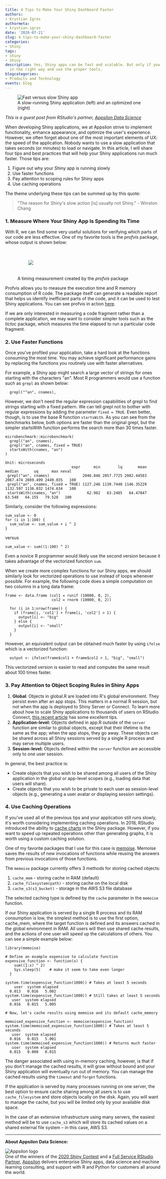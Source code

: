 ```yaml
---
title: 4 Tips to Make Your Shiny Dashboard Faster
authors: 
- Krystian Igras
authormeta:
- krystian-igras
date: '2020-07-21'
slug: 4-tips-to-make-your-shiny-dashboard-faster
categories:
- Shiny
tags:
- shiny
- Shiny
description: Yes, Shiny apps can be fast and scalable. But only if you build them
  in the right way and use the proper tools.
blogcategories:
- Products and Technology
events: blog
---
```



<figure>
<img src="./shiny-comparisons.gif" alt="Fast versus slow Shiny app" />  
<figcaption>A slow-running Shiny application (left) and an optimized one (right)</figcaption>
</figure>

*This is a guest post from RStudio's partner, <a href="https://appsilon.com/" target="_blank" rel="noopener noreferrer">Appsilon Data Science</a>*

When developing Shiny applications, we at Appsilon strive to implement functionality, enhance appearance, and optimize the user's experience. However, we often forget about one of the most important elements of UX: the speed of the application. Nobody wants to use a slow application that takes seconds (or minutes) to load or navigate. In this article, I will share four tips and best practices that will help your Shiny applications run much faster. Those tips are: 

1. Figure out why your Shiny app is running slowly
2. Use faster functions
3. Pay attention to scoping rules for Shiny apps
4. Use caching operations

The theme underlying these tips can be summed up by this quote:

<blockquote><p>
    "The reason for Shiny's slow action [is] usually not Shiny." - Winston Chang
</p></blockquote>

### 1. Measure Where Your Shiny App Is Spending Its Time

With R, we can find some very useful solutions for verifying which parts of our code are less effective. One of my favorite tools is the _profvis_ package, whose output is shown below:

<figure>
<img align="center" style="padding: 35px;" src="profvis.jpg">
<br />
A timing measurement created by the <em>profvis</em> package
</figure>


Profvis allows you to measure the execution time and R memory consumption of R code. The package itself can generate a readable report that helps us identify inefficient parts of the code, and it can be used to test Shiny applications. You can see profvis in action <a href="https://rstudio.com/resources/shiny-dev-con/profiling/" target="_blank" rel="noopener noreferrer">here</a>.

If we are only interested in measuring a code fragment rather than a complete application, we may want to consider simpler tools such as the _tictoc_ package, which measures the time elapsed to run a particular code fragment. 

### 2. Use Faster Functions

Once you've profiled your application, take a hard look at the functions consuming the most time. You may achieve significant performance gains by replacing the functions you routinely use with faster alternatives.

For example, a Shiny app might search a large vector of strings for ones starting with the characters "an". Most R programmers would use a function such as `grepl` as shown below:

```
  grepl("^an", cnames),
```

However, we don't need the regular expression capabilities of grepl to find strings starting with a fixed pattern. We can tell grepl not to bother with regular expressions by adding the parameter `fixed = TRUE`. Even better, though, is to use the base R function `startsWith`. As you can see from the benchmarks below, both options are faster than the original grepl, but the simpler startsWith function performs the search more than 30 times faster.

```
microbenchmark::microbenchmark(
  grepl("an", cnames),
  grepl("an", cnames, fixed = TRUE)
  startsWith(cnames, "an")
)

Unit: microseconds
                              expr      min        lq       mean   median       uq      max neval
 grepl("an", cnames)               2046.846 2057.7725 2082.44583 2067.474 2089.499 2449.035   100
 grepl("an", cnames, fixed = TRUE) 1127.246 1130.7440 1146.35229 1132.597 1136.032 1474.634   100
 startsWith(cnames, "an")            62.982   63.2485   64.47847   63.548   64.155   79.528   100
```

Similarly, consider the following expressions:

```
sum_value <- 0
for (i in 1:100) {
  sum_value <- sum_value + i ^ 2
}
```
versus

```
sum_value <- sum((1:100) ^ 2)
```

Even a novice R programmer would likely use the second version because it takes advantage of the vectorized function `sum`. 

When we create more complex functions for our Shiny apps, we should similarly look for vectorized operations to use instead of loops whenever possible. For example, the following code does a simple computation on two columns in a long data frame:

```
frame <- data.frame (col1 = runif (10000, 0, 2),
                     col2 = rnorm (10000, 0, 2))

  for (i in 1:nrow(frame)) {
    if (frame[i, 'col1'] + frame[i, 'col2'] > 1) {
      output[i] <- "big"
    } else {
      output[i] <- "small"
    }
  }

```
However, an equivalent output can be obtained much faster by using `ifelse` which is a vectorized function:

```
  output <- ifelse(frame$col1 + frame$col2 > 1, "big", "small")
```
This vectorized version is easier to read and computes the same result about 100 times faster.

### 3. Pay Attention to Object Scoping Rules in Shiny Apps

1. **Global**: Objects in global.R are loaded into R's global environment. They persist even after an app stops. This matters in a normal R session, but not when the app is deployed to Shiny Server or Connect. To learn more about how to scale Shiny applications to thousands of users on RStudio Connect, <a href="https://support.rstudio.com/hc/en-us/articles/231874748-Scaling-and-Performance-Tuning-in-RStudio-Connect" target="_blank" rel="noopener noreferrer">this recent article</a> has some excellent tips.
2. **Application-level:** Objects defined in app.R outside of the `server` function are similar to global objects, except that their lifetime is the same as the app; when the app stops, they go away. These objects can be shared across all Shiny sessions served by a single R process and may serve multiple users.
3. **Session-level:** Objects defined within the `server` function are accessible only to one user session.

In general, the best practice is:

*   Create objects that you wish to be shared among all users of the Shiny application in the global or app-level scopes (e.g., loading data that users will share).
*   Create objects that you wish to be private to each user as session-level objects (e.g., generating a user avatar or displaying session settings).

### 4. Use Caching Operations

If you've used all of the previous tips and your application still runs slowly, it's worth considering implementing caching operations. In 2018, RStudio introduced the ability to <a href="https://blog.rstudio.com/2018/11/13/shiny-1-2-0/" target="_blank" rel="noopener noreferrer">cache charts</a> in the Shiny package. However, if you want to speed up repeated  operations other than generating graphs, it is worth using a custom caching solution.

One of my favorite packages that I use for this case is <a href="https://cran.r-project.org/web/packages/memoise/" target="_blank" rel="noopener noreferrer">memoise</a>. Memoise saves the results of new invocations of functions while reusing the answers from previous invocations of those functions.

The `memoise` package currently offers 3 methods for storing cached objects:

1. `cache_mem` - storing cache in RAM (default)
2. `cache_filesystem(path)` - storing cache on the local disk
3. `cache_s3(s3_bucket)` - storage in the AWS S3 file database

The selected caching type is defined by the `cache` parameter in the `memoise` function.

If our Shiny application is served by a single R process and its RAM consumption is low, the simplest method is to use the first option, cache_mem, where the target function is defined and its answers cached in the global environment in RAM. All users will then use shared cache results, and the actions of one user will speed up the calculations of others. You can see a simple example below:

```
library(memoise)

# Define an example expensive to calculate function
expensive_function <- function(x) {
    sum((1:x) ^ 2)
    Sys.sleep(5)    # make it seem to take even longer
  }

system.time(expensive_function(1000)) # Takes at least 5 seconds
    user  system elapsed 
  0.013   0.016   5.002 
system.time(expensive_function(1000)) # Still takes at least 5 seconds
   user  system elapsed 
  0.016   0.015   5.005 

# Now, let's cache results using memoise and its default cache_memory

memoised_expensive_function <- memoise(expensive_function)
system.time(memoised_expensive_function(1000)) # Takes at least 5 seconds
   user  system elapsed 
  0.016   0.015   5.001 
system.time(memoised_expensive_function(1000)) # Returns much faster
   user  system elapsed 
  0.015   0.000   0.015 
```
The danger associated with using in-memory caching, however, is that if you don't manage the cached results, it will grow without bound and your Shiny application will eventually run out of memory. You can manage the cached results using the `timeout` and `forget` functions.

If the application is served by many processes running on one server, the best option to ensure cache sharing among all users is to use `cache_filesystem` and store objects locally on the disk. Again, you will want to manage the cache, but you will be limited only by your available disk space.

In the case of an extensive infrastructure using many servers, the easiest method will be to use `cache_s3` which will store its cached values on a shared external file system – in this case, AWS S3. 

---

**About Appsilon Data Science:**


<a href="https://appsilon.com/" target="_blank" rel="noopener noreferrer"><img src="./appsilon-logo.png" alt="Appsilon logo" align="left"></a>
<br>
One of the winners of the <a href="https://blog.rstudio.com/2020/07/13/winners-of-the-2nd-shiny-contest/" target="_blank" rel="noopener noreferrer">2020 Shiny Contest</a>  and a <a href="https://rstudio.com/certified-partners/" target="_blank" rel="noopener noreferrer">Full Service RStudio Partner</a>, <a href="https://appsilon.com/" target="_blank" rel="noopener noreferrer">Appsilon</a> delivers enterprise Shiny apps, data science and machine learning consulting, and support with R and Python for customers all around the world.

